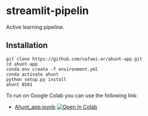 # streamlit-pipelin
Active learning pipeline. 


## Installation

```
git clone https://github.com/vafaei-ar/ahunt-app.git
cd ahunt-app
conda env create -f environment.yml
conda activate ahunt
python setup.py install
ahunt 8501
```

To run on Google Colab you can use the following link:
- [Ahunt_app.ipynb](https://github.com/vafaei-ar/ahunt-app/blob/master/notebooks/Ahunt_app.ipynb) [![Open In Colab](https://colab.research.google.com/assets/colab-badge.svg)](https://colab.research.google.com/github/vafaei-ar/ahunt-app/blob/master/notebooks/Ahunt_app.ipynb)
